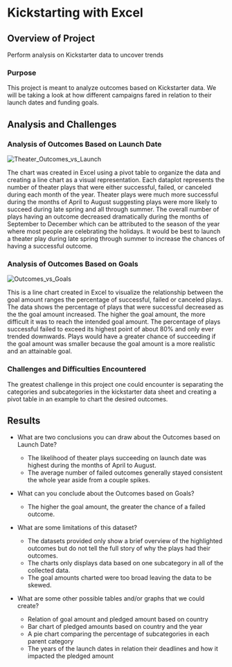 # **Kickstarting with Excel**

## **Overview of Project**

Perform analysis on Kickstarter data to uncover trends

### **Purpose**

This project is meant to analyze outcomes based on Kickstarter data. We will be taking a look at how different campaigns fared in relation to their launch dates and funding goals. 

## **Analysis and Challenges**

### Analysis of Outcomes Based on Launch Date

![Theater_Outcomes_vs_Launch](https://user-images.githubusercontent.com/86776606/173473088-0946be27-74dd-4dc6-b64a-ee3fe0f029d6.png)

The chart was created in Excel using a pivot table to organize the data and creating a line chart as a visual representation. Each dataplot represents the number of theater plays that were either successful, failed, or canceled during each month of the year. Theater plays were much more successful during the months of April to August suggesting plays were more likely to succeed during late spring and all through summer. The overall number of plays having an outcome decreased dramatically during the months of September to December which can be attributed to the season of the year where most people are celebrating the holidays. It would be best to launch a theater play during late spring through summer to increase the chances of having a successful outcome. 

### Analysis of Outcomes Based on Goals

![Outcomes_vs_Goals](https://user-images.githubusercontent.com/86776606/173473130-72dd918c-63bf-47ca-9ce8-60fb87bcf800.png)

This is a line chart created in Excel to visualize the relationship between the goal amount ranges the percentage of successful, failed or canceled plays. The data shows the percentage of plays that were successful decreased as the the goal amount increased. The higher the goal amount, the more difficult it was to reach the intended goal amount. The percentage of plays successful failed to exceed its highest point of about 80% and only ever trended downwards. Plays would have a greater chance of succeeding if the goal amount was smaller because the goal amount is a more realistic and an attainable goal.

### Challenges and Difficulties Encountered

The greatest challenge in this project one could encounter is separating the categories and subcategories in the kickstarter data sheet and creating a pivot table in an example to chart the desired outcomes.

## Results

- What are two conclusions you can draw about the Outcomes based on Launch Date?
  - The likelihood of theater plays succeeding on launch date was highest during the months of April to August.
  - The average number of failed outcomes generally stayed consistent the whole year aside from a couple spikes.

- What can you conclude about the Outcomes based on Goals?
  - The higher the goal amount, the greater the chance of a failed outcome.

- What are some limitations of this dataset?
  - The datasets provided only show a brief overview of the highlighted outcomes but do not tell the full story of why the plays had their outcomes.
  - The charts only displays data based on one subcategory in all of the collected data.
  - The goal amounts charted were too broad leaving the data to be skewed. 

- What are some other possible tables and/or graphs that we could create?
  - Relation of goal amount and pledged amount based on country
  - Bar chart of pledged amounts based on country and the year
  - A pie chart comparing the percentage of subcategories in each parent category
  - The years of the launch dates in relation their deadlines and how it impacted the pledged amount
